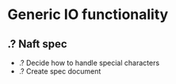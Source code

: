 Generic IO functionality
========================

## .? Naft spec
* .? Decide how to handle special characters
* .? Create spec document